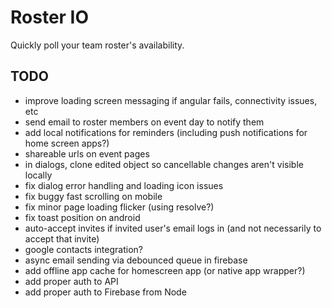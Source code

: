 Roster IO
========================

Quickly poll your team roster's availability.


## TODO

- improve loading screen messaging if angular fails, connectivity issues, etc
- send email to roster members on event day to notify them
- add local notifications for reminders (including push notifications for home screen apps?)
- shareable urls on event pages
- in dialogs, clone edited object so cancellable changes aren't visible locally
- fix dialog error handling and loading icon issues
- fix buggy fast scrolling on mobile
- fix minor page loading flicker (using resolve?)
- fix toast position on android
- auto-accept invites if invited user's email logs in (and not necessarily to accept that invite)
- google contacts integration?
- async email sending via debounced queue in firebase
- add offline app cache for homescreen app (or native app wrapper?)
- add proper auth to API
- add proper auth to Firebase from Node